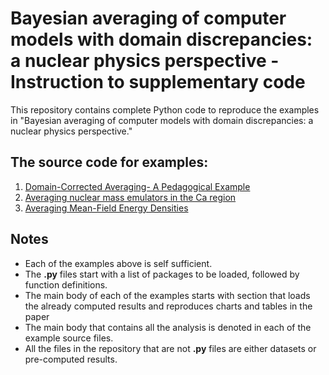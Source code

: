 # Bayesian averaging of computer models with domain discrepancies: a nuclear physics perspective - Instruction to supplementary code

This repository contains complete Python code to reproduce the examples in "Bayesian averaging of computer models with domain discrepancies: a nuclear physics perspective."

## The source code for examples:
1. [Domain-Corrected Averaging- A Pedagogical Example](Pedagogical_example_domain_correction.py)
2. [Averaging nuclear mass emulators in the Ca region](Application_nuclear_mass_emulators_CA_region.py)
3. [Averaging Mean-Field Energy Densities](WS_potential.py)

## Notes
- Each of the examples above is self sufficient.
- The **.py** files start with a list of packages to be loaded, followed by function definitions.
- The main body of each of the examples starts with section that loads the already computed results and reproduces charts and tables in the paper
- The main body that contains all the analysis is denoted in each of the example source files.
- All the files in the repository that are not **.py** files are either datasets or pre-computed results.
